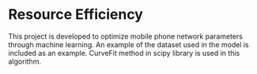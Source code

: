 # Resource Efficiency

This project is developed to optimize mobile phone network parameters through machine learning. An example of the dataset used in the model is included as an example. CurveFit method in scipy library is used in this algorithm.

